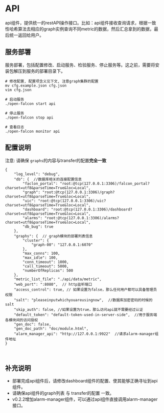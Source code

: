 <!-- toc -->

# API
api组件，提供统一的restAPI操作接口。比如：api组件接收查询请求，根据一致性哈希算法去相应的graph实例查询不同metric的数据，然后汇总拿到的数据，最后统一返回给用户。

## 服务部署
服务部署，包括配置修改、启动服务、检验服务、停止服务等。这之前，需要将安装包解压到服务的部署目录下。

```
# 修改配置, 配置项含义见下文, 注意graph集群的配置
mv cfg.example.json cfg.json
vim cfg.json

# 启动服务
./open-falcon start api

# 停止服务
./open-falcon stop api

# 查看日志
./open-falcon monitor api

```

## 配置说明

注意: 请确保 `graphs`的内容与transfer的配置**完全一致**

```
{
	"log_level": "debug",
	"db": {  //数据库相关的连接配置信息
		"faclon_portal": "root:@tcp(127.0.0.1:3306)/falcon_portal?charset=utf8&parseTime=True&loc=Local",
		"graph": "root:@tcp(127.0.0.1:3306)/graph?charset=utf8&parseTime=True&loc=Local",
		"uic": "root:@tcp(127.0.0.1:3306)/uic?charset=utf8&parseTime=True&loc=Local",
		"dashboard": "root:@tcp(127.0.0.1:3306)/dashboard?charset=utf8&parseTime=True&loc=Local",
		"alarms": "root:@tcp(127.0.0.1:3306)/alarms?charset=utf8&parseTime=True&loc=Local",
		"db_bug": true
	},
	"graphs": {  // graph模块的部署列表信息
		"cluster": {
			"graph-00": "127.0.0.1:6070"
		},
		"max_conns": 100,
		"max_idle": 100,
		"conn_timeout": 1000,
		"call_timeout": 5000,
		"numberOfReplicas": 500
	},
	"metric_list_file": "./api/data/metric",
	"web_port": ":8080",  // http监听端口
	"access_control": true, // 如果设置为false，那么任何用户都可以具备管理员权限
	"salt": "pleaseinputwhichyouareusingnow",  //数据库加密密码的时候的salt
	"skip_auth": false, //如果设置为true，那么访问api就不需要经过认证
	"default_token": "default-token-used-in-server-side",  //用于服务端各模块间的访问授权
	"gen_doc": false,
	"gen_doc_path": "doc/module.html",
    "alarm_manager_api": "http://127.0.0.1:9922"  //请求alarm-manager组件地址
}



```

## 补充说明
- 部署完成api组件后，请修改dashboard组件的配置、使其能够正确寻址到api组件。
- 请确保api组件的graph列表 与 transfer的配置 一致。
- v0.2.2增加alarm-manager组件，可以通过api组件直接调用alarm-manager接口。
